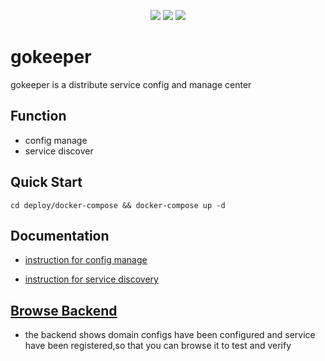 <p align="center">
    <a href="https://hub.docker.com/r/huajiao/gokeeper" alt="Activity">
        <img src="https://img.shields.io/docker/cloud/automated/huajiao/gokeeper.svg" /></a>
    <a href="https://hub.docker.com/r/huajiao/gokeeper" alt="Activity">
        <img src="https://img.shields.io/docker/cloud/build/huajiao/gokeeper.svg" /></a>
    <img src="https://img.shields.io/github/license/huajiao-tv/gokeeper.svg" />
</p>

# gokeeper

gokeeper is a distribute service config and manage center

## Function

- config manage
- service discover

## Quick Start

```
cd deploy/docker-compose && docker-compose up -d
```

## Documentation

- [instruction for config manage](docs/config_instruction.md)

- [instruction for service discovery](docs/service_instruction.md)

## [Browse Backend](http://127.0.0.1:8000)

- the backend shows domain configs have been configured and service have been  registered,so that you can browse it to test and verify


